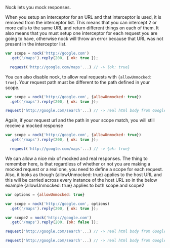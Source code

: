Nock lets you mock responses.

When you setup an interceptor for an URL and that interceptor is used, it is removed from the interceptor list. This means that you can intercept 2 or more calls to the same URL and return different things on each of them. It also means that you must setup one interceptor for each request you are going to have, otherwise nock will throw an error because that URL was not present in the interceptor list.


```js
var scope = nock('http://google.com')
  .get('/maps').reply(200, { ok: true });

  request('http://google.com/maps'...) // -> {ok: true}
```

You can also disable nock, to allow real requests with `{allowUnmocked: true}`. Your request path must be different to the path defined in your scope.

```js
var scope = nock('http://google.com', {allowUnmocked: true})
  .get('/maps').reply(200, { ok: true });

request('http://google.com/search'...) // -> real html body from Google
```

Again, if your request url and the path in your scope match, you will still receive a mocked response

```js
var scope = nock('http://google.com', {allowUnmocked: true})
  .get('/maps').reply(200, { ok: true });

  request('http://google.com/maps'...) // -> {ok: true}


```

We can allow a nice mix of mocked and real responses. The thing to remember here, is that regardless of whether or not you are making a mocked request or a real one, you need to define a scope for each request. Also, it looks as though {allowUnmocked: true} applies to the host URL and this will be carried across every instance of the host URL so in the below example {allowUnmocked: true} applies to both scope and scope2

```js
var options = {allowUnmocked: true}

var scope = nock('http://google.com', options)
  .get('/maps').reply(200, { ok: true });

var scope2 = nock('http://google.com')
  .get('/maps').reply(200, {ok: false });

request('http://google.com/search'...) // -> real html body from Google

request('http://google.com/search'...) // -> real html body from Google

```
